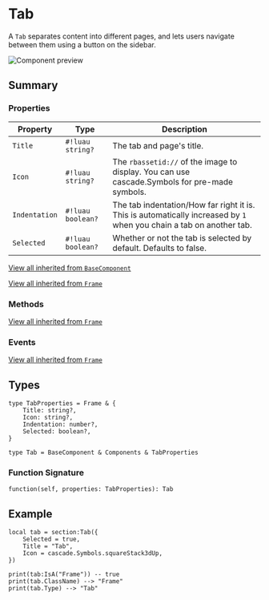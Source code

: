 # Tab

A `Tab` separates content into different pages, and lets users navigate between them using a button on the sidebar.

![Component preview](../assets/component_sidebar.png)

## Summary

### Properties

| Property       | Type       | Description |
|----------------|------------|-------------|
| `Title` | `#!luau string?` | The tab and page's title. |
| `Icon` | `#!luau string?` | The `rbassetid://` of the image to display. You can use cascade.Symbols for pre-made symbols. |
| `Indentation` | `#!luau boolean?` | The tab indentation/How far right it is. This is automatically increased by `1` when you chain a tab on another tab. |
| `Selected` | `#!luau boolean?` | Whether or not the tab is selected by default. Defaults to false. |

[View all inherited from `BaseComponent`](./index.md/#properties)

[View all inherited from `Frame`](https://create.roblox.com/docs/reference/engine/classes/Frame#summary-properties)

### Methods

[View all inherited from `Frame`](https://create.roblox.com/docs/reference/engine/classes/Frame#summary-methods)

### Events

[View all inherited from `Frame`](https://create.roblox.com/docs/reference/engine/classes/Frame#summary-events)

## Types

```luau
type TabProperties = Frame & {
    Title: string?,
    Icon: string?,
    Indentation: number?,
    Selected: boolean?,
}

type Tab = BaseComponent & Components & TabProperties
```

### Function Signature

```luau
function(self, properties: TabProperties): Tab
```

## Example

```luau
local tab = section:Tab({
    Selected = true,
    Title = "Tab",
    Icon = cascade.Symbols.squareStack3dUp,
})

print(tab:IsA("Frame")) -- true
print(tab.ClassName) --> "Frame"
print(tab.Type) --> "Tab"
```
